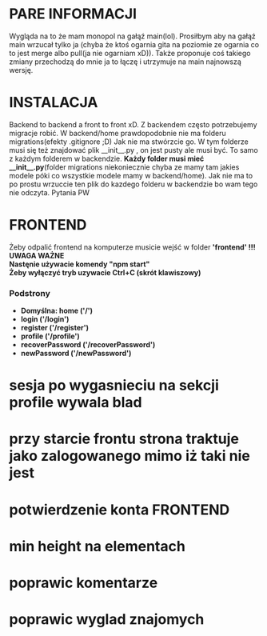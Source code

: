 # PARE INFORMACJI
Wygląda na to że mam monopol na gałąź main(lol). Prosiłbym aby na gałąź main wrzucał tylko ja (chyba że ktoś ogarnia gita na poziomie ze ogarnia co to jest merge albo pull(ja nie ogarniam xD)). Także proponuje coś takiego zmiany przechodzą do mnie ja to łączę i utrzymuje na main najnowszą wersję. 
# INSTALACJA
Backend to backend a front to front xD. Z backendem często potrzebujemy migracje robić. W backend/home prawdopodobnie nie ma folderu migrations(efekty .gitignore ;D) Jak nie ma stwórzcie go. W tym folderze musi się też znajdować plik \_\_init__.py , on jest pusty ale musi być. To samo z każdym folderem w backendzie. **Każdy folder musi mieć \_\_init__.py**(folder migrations niekoniecznie chyba ze mamy tam jakies modele póki co wszystkie modele mamy w backend/home). Jak nie ma to po prostu wrzuccie ten plik do kazdego folderu w backendzie bo wam tego nie odczyta. Pytania PW


<h1>FRONTEND</h1>

Żeby odpalić frontend na komputerze musicie wejść w folder <b>'frontend'<b> !!! UWAGA WAŻNE<br/>
Nastęnie używacie komendy "npm start"<br/>
Żeby wyłączyć tryb uzywacie Ctrl+C (skrót klawiszowy)<br/>

<h3>Podstrony</h3>
 <ul>
  <li>Domyślna: home ('/')</li>
  <li>login ('/login')</li>
  <li>register ('/register')</li>
  <li>profile ('/profile')</li>
  <li>recoverPassword ('/recoverPassword')</li>
  <li>newPassword ('/newPassword')</li>
 </ul>

# sesja po wygasnieciu na sekcji profile wywala blad
# przy starcie frontu strona traktuje jako zalogowanego mimo iż taki nie jest
# potwierdzenie konta FRONTEND
# min height na elementach
# poprawic komentarze 
# poprawic wyglad znajomych